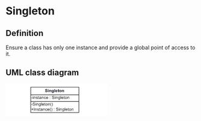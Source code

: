 # Singleton

## Definition
Ensure a class has only one instance and provide a global point of access to it.
<BR>

## UML class diagram
![GitHub Logo](../../../Documentations/Images/DesignPatterns/singleton.gif)

